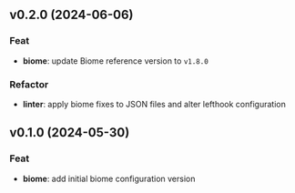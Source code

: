 ## v0.2.0 (2024-06-06)

### Feat

- **biome**: update Biome reference version to `v1.8.0`

### Refactor

- **linter**: apply biome fixes to JSON files and alter lefthook configuration

## v0.1.0 (2024-05-30)

### Feat

- **biome**: add initial biome configuration version
